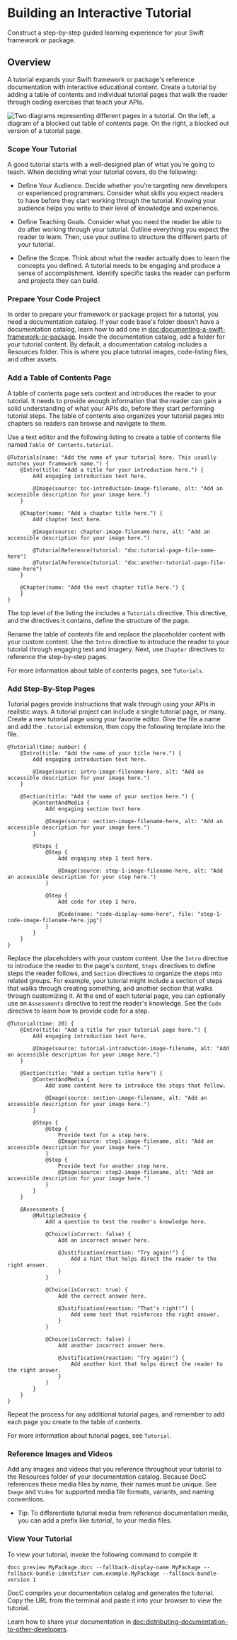 # Building an Interactive Tutorial

Construct a step-by-step guided learning experience for your Swift framework or package. 

## Overview

A tutorial expands your Swift framework or package's reference documentation with interactive educational content. Create a tutorial by adding a table of contents and individual tutorial pages that walk the reader through coding exercises that teach your APIs.

![Two diagrams representing different pages in a tutorial. On the left, a diagram of a blocked out table of contents page. On the right, a blocked out version of a tutorial page.](building-tutorial)

### Scope Your Tutorial

A good tutorial starts with a well-designed plan of what you're going to teach. When deciding what your tutorial covers, do the following:

* Define Your Audience. Decide whether you're targeting new developers or experienced programmers. Consider what skills you expect readers to have before they start working through the tutorial. Knowing your audience helps you write to their level of knowledge and experience.

* Define Teaching Goals. Consider what you need the reader be able to do after working through your tutorial. Outline everything you expect the reader to learn. Then, use your outline to structure the different parts of your tutorial.

* Define the Scope. Think about what the reader actually does to learn the concepts you defined. A tutorial needs to be engaging and produce a sense of accomplishment. Identify specific tasks the reader can perform and projects they can build.

### Prepare Your Code Project

In order to prepare your framework or package project for a tutorial, you need a documentation catalog. If your code base's folder doesn't have a documentation catalog, learn how to add one in <doc:documenting-a-swift-framework-or-package>. Inside the documentation catalog, add a folder for your tutorial content. By default, a documentation catalog includes a Resources folder. This is where you place tutorial images, code-listing files, and other assets.

### Add a Table of Contents Page

A table of contents page sets context and introduces the reader to your tutorial. It needs to provide enough information that the reader can gain a solid understanding of what your APIs do, before they start performing tutorial steps. The table of contents also organizes your tutorial pages into chapters so readers can browse and navigate to them.

Use a text editor and the following listing to create a table of contents file named `Table Of Contents.tutorial`.

```
@Tutorials(name: "Add the name of your tutorial here. This usually matches your framework name.") {
    @Intro(title: "Add a title for your introduction here.") {
        Add engaging introduction text here.
        
        @Image(source: toc-introduction-image-filename, alt: "Add an accessible description for your image here.")
    }
    
    @Chapter(name: "Add a chapter title here.") {
        Add chapter text here.
        
        @Image(source: chapter-image-filename-here, alt: "Add an accessible description for your image here.")
        
        @TutorialReference(tutorial: "doc:tutorial-page-file-name-here")
        @TutorialReference(tutorial: "doc:another-tutorial-page-file-name-here")
    }

    @Chapter(name: "Add the next chapter title here.") {
    }
}
````

The top level of the listing the includes a ``Tutorials`` directive. This directive, and the directives it contains, define the structure of the page.

Rename the table of contents file and replace the placeholder content with your custom content. Use the ``Intro`` directive to introduce the reader to your tutorial through engaging text and imagery. Next, use ``Chapter`` directives to reference the step-by-step pages.

For more information about table of contents pages, see ``Tutorials``.

### Add Step-By-Step Pages

Tutorial pages provide instructions that walk through using your APIs in realistic ways. A tutorial project can include a single tutorial page, or many. Create a new tutorial page using your favorite editor. Give the file a name and add the `.tutorial` extension, then copy the following template into the file.

```
@Tutorial(time: number) {
    @Intro(title: "Add the name of your title here.") {
        Add engaging introduction text here.
        
        @Image(source: intro-image-filename-here, alt: "Add an accessible description for your image here.")
    }
    
    @Section(title: "Add the name of your section here.") {
        @ContentAndMedia {
            Add engaging section text here.
            
            @Image(source: section-image-filename-here, alt: "Add an accessible description for your image here.")    
        }
        
        @Steps {
            @Step {
                Add engaging step 1 text here.

                @Image(source: step-1-image-filename-here, alt: "Add an accessible description for your step here.")
            }
            
            @Step {
                Add code for step 1 here.

                @Code(name: "code-display-name-here", file: "step-1-code-image-filename-here.jpg")
            }
        }
    }
}
```

Replace the placeholders with your custom content. Use the ``Intro`` directive to introduce the reader to the page's content, ``Steps`` directives to define steps the reader follows, and ``Section`` directives to organize the steps into related groups. For example, your tutorial might include a section of steps that walks through creating something, and another section that walks through customizing it. At the end of each tutorial page, you can optionally use an ``Assessments`` directive to test the reader's knowledge. See the ``Code`` directive to learn how to provide code for a step.

```
@Tutorial(time: 20) {
    @Intro(title: "Add a title for your tutorial page here.") {
        Add engaging introduction text here.
        
        @Image(source: tutorial-introduction-image-filename, alt: "Add an accessible description for your image here.")
    }
    
    @Section(title: "Add a section title here") {
        @ContentAndMedia {
            Add some content here to introduce the steps that follow.
            
            @Image(source: section-image-filename, alt: "Add an accessible description for your image here.")
        }
        
        @Steps {
            @Step {
                Provide text for a step here.
                @Image(source: step1-image-filename, alt: "Add an accessible description for your image here.")
            }
            @Step {
                Provide text for another step here.
                @Image(source: step2-image-filename, alt: "Add an accessible description for your image here.")
            }
        }
    }

    @Assessments {
        @MultipleChoice {
            Add a question to test the reader's knowledge here.

            @Choice(isCorrect: false) {
                Add an incorrect answer here.

                @Justification(reaction: "Try again!") {
                    Add a hint that helps direct the reader to the right answer.
                }
            }

            @Choice(isCorrect: true) {
                Add the correct answer here.

                @Justification(reaction: "That's right!") {
                    Add some text that reinforces the right answer.
                }
            }

            @Choice(isCorrect: false) {
                Add another incorrect answer here.

                @Justification(reaction: "Try again!") {
                    Add another hint that helps direct the reader to the right answer.
                }
            }
        }
    }
}
```

Repeat the process for any additional tutorial pages, and remember to add each page you create to the table of contents.

For more information about tutorial pages, see ``Tutorial``.

### Reference Images and Videos

Add any images and videos that you reference throughout your tutorial to the Resources folder of your documentation catalog. Because DocC references these media files by name, their names must be unique. See ``Image`` and ``Video`` for supported media file formats, variants, and naming conventions.

- Tip: To differentiate tutorial media from reference documentation media, you can add a prefix like _tutorial\__ to your media files.

### View Your Tutorial

To view your tutorial, invoke the following command to compile it:

```
docc preview MyPackage.docc --fallback-display-name MyPackage --fallback-bundle-identifier com.example.MyPackage --fallback-bundle-version 1
```

DocC compiles your documentation catalog and generates the tutorial. Copy the URL from the terminal and paste it into your browser to view the tutorial.


Learn how to share your documentation in <doc:distributing-documentation-to-other-developers>.

<!-- Copyright (c) 2021-2025 Apple Inc and the Swift Project authors. All Rights Reserved. -->
